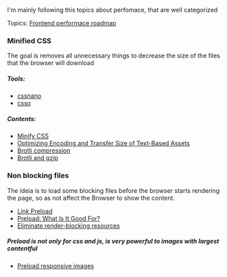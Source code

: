 I'm mainly following this topics about perfomace, that are well categorized 

Topics: [Frontend performace roadmap](https://roadmap.sh/best-practices/frontend-performance)

### Minified CSS
The goal is removes all unnecessary things to decrease the size of the files that the browser will download
##### Tools:
  - [cssnano](https://cssnano.co/) 
  - [csso](https://github.com/css/csso)

##### Contents:
  - [Minify CSS]([https://developer.chrome.com/docs/lighthouse/performance/unminified-css/](https://web.dev/minify-css/))
  - [Optimizing Encoding and Transfer Size of Text-Based Assets](https://web.dev/optimizing-content-efficiency-optimize-encoding-and-transfer/#minification-preprocessing--context-specific-optimizations)
  - [Brotli compression](https://github.com/google/brotli)
  - [Brotli and gzip](https://tech.oyorooms.com/how-brotli-compression-gave-us-37-latency-improvement-14d41e50fee4)

### Non blocking files
The ideia is to load some blocking files before the browser starts rendering the page, so as not affect the Browser to show the content.

- [Link Preload](https://developer.mozilla.org/en-US/docs/Web/HTML/Attributes/rel/preload)
- [Preload: What Is It Good For?](https://www.smashingmagazine.com/2016/02/preload-what-is-it-good-for/)
- [Eliminate render-blocking resources](https://developer.chrome.com/docs/lighthouse/performance/render-blocking-resources/)

##### Preload is not only for css and js, is very powerful to images with largest contentful
- [Preload responsive images](https://web.dev/preload-responsive-images/)
